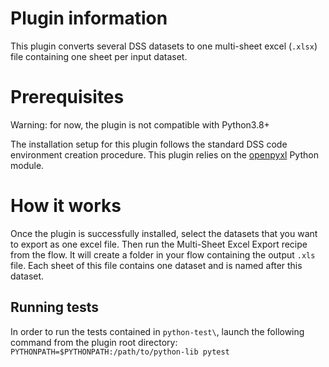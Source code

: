 # Plugin information

This plugin converts several DSS datasets to one multi-sheet excel (`.xlsx`) file containing one sheet per input dataset.

# Prerequisites

Warning: for now, the plugin is not compatible with Python3.8+

The installation setup for this plugin follows the standard DSS code environment creation procedure.
This plugin relies on the [openpyxl](https://openpyxl.readthedocs.io/en/stable/) Python module.

# How it works

Once the plugin is successfully installed, select the datasets that you want to export as one excel file. 
Then run the Multi-Sheet Excel Export recipe from the flow. 
It will create a folder in your flow containing the output `.xls` file. Each sheet of this file contains one dataset and is named after this dataset.
 
## Running tests

In order to run the tests contained in `python-test\`, launch the following command from the plugin root directory: 
`PYTHONPATH=$PYTHONPATH:/path/to/python-lib pytest`